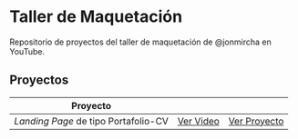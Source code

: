 # Taller de Maquetación

Repositorio de proyectos del taller de maquetación de @jonmircha en YouTube.

## Proyectos

| Proyecto                             |                                                          |                                                                                      |
| ------------------------------------ | -------------------------------------------------------- | ------------------------------------------------------------------------------------ |
| _Landing Page_ de tipo Portafolio-CV | [Ver Video](https://www.youtube.com/watch?v=ErtR07GLq54) | [Ver Proyecto](https://jonmircha.github.io/youtube-taller-maquetacion/portafolio-cv) |
